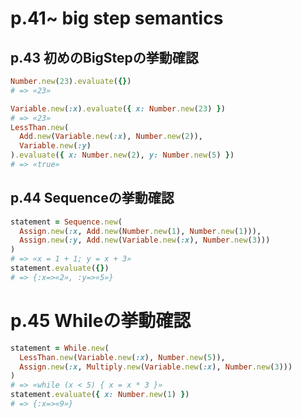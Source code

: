 # p.41~ big step semantics

## p.43 初めのBigStepの挙動確認

```Ruby
Number.new(23).evaluate({})
# => «23»

Variable.new(:x).evaluate({ x: Number.new(23) })
# => «23»
LessThan.new(
  Add.new(Variable.new(:x), Number.new(2)),
  Variable.new(:y)
).evaluate({ x: Number.new(2), y: Number.new(5) })
# => «true»
```

## p.44 Sequenceの挙動確認

```ruby
statement = Sequence.new(
  Assign.new(:x, Add.new(Number.new(1), Number.new(1))),
  Assign.new(:y, Add.new(Variable.new(:x), Number.new(3)))
)
# => «x = 1 + 1; y = x + 3»
statement.evaluate({})
# => {:x=>«2», :y=>«5»}
```

# p.45 Whileの挙動確認

```Ruby
statement = While.new(
  LessThan.new(Variable.new(:x), Number.new(5)),
  Assign.new(:x, Multiply.new(Variable.new(:x), Number.new(3)))
)
# => «while (x < 5) { x = x * 3 }»
statement.evaluate({ x: Number.new(1) })
# => {:x=>«9»}
```
